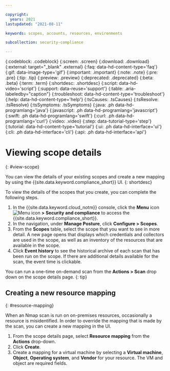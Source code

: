 ```yaml
---

copyright:
  years: 2021
lastupdated: "2021-08-11"

keywords: scopes, accounts, resources, environments

subcollection: security-compliance

---
```


{:codeblock: .codeblock}
{:screen: .screen}
{:download: .download}
{:external: target="_blank" .external}
{:faq: data-hd-content-type='faq'}
{:gif: data-image-type='gif'}
{:important: .important}
{:note: .note}
{:pre: .pre}
{:tip: .tip}
{:preview: .preview}
{:deprecated: .deprecated}
{:beta: .beta}
{:term: .term}
{:shortdesc: .shortdesc}
{:script: data-hd-video='script'}
{:support: data-reuse='support'}
{:table: .aria-labeledby="caption"}
{:troubleshoot: data-hd-content-type='troubleshoot'}
{:help: data-hd-content-type='help'}
{:tsCauses: .tsCauses}
{:tsResolve: .tsResolve}
{:tsSymptoms: .tsSymptoms}
{:java: .ph data-hd-programlang='java'}
{:javascript: .ph data-hd-programlang='javascript'}
{:swift: .ph data-hd-programlang='swift'}
{:curl: .ph data-hd-programlang='curl'}
{:video: .video}
{:step: data-tutorial-type='step'}
{:tutorial: data-hd-content-type='tutorial'}
{:ui: .ph data-hd-interface='ui'}
{:cli: .ph data-hd-interface='cli'}
{:api: .ph data-hd-interface='api'}

# Viewing scope details
{: #view-scope}

You can view the details of your existing scopes and create a new mapping by using the {{site.data.keyword.compliance_short}} UI.
{: shortdesc}

To view the details of the scopes that you create, you can complete the following steps.

1. In the {{site.data.keyword.cloud_notm}} console, click the **Menu** icon ![Menu icon](../icons/icon_hamburger.svg) **> Security and compliance** to access the {{site.data.keyword.compliance_short}}.
2. In the navigation, under **Manage Posture**, click **Configure > Scopes**.
3. From the **Scopes** table, select the scope that you want to see in more detail. A new page opens that displays which credentials and collectors are used in the scope, as well as an inventory of the resources that are available in the scope.
4. Click **Event history** to see the historical archive of each scan that has been run on the scope. If there are additional details available for the scan, the event time is clickable.

You can run a one-time on-demand scan from the **Actions > Scan** drop down on the scope details page.
{: tip}


## Creating a new resource mapping
{: #resource-mapping}

When an Nmap scan is run on on-premises resources, occasionally a resource is misidentified. In order to override the mapping that is made by the scan, you can create a new mapping in the UI. 

1. From the scope details page, select **Resource mapping** from the **Actions** drop-down.
2. Click **Create**.
3. Create a mapping for a virtual machine by selecting a **Virtual machine**, **Object**, **Operating system**, and **Vendor** for your resource. The VM and object are required fields.